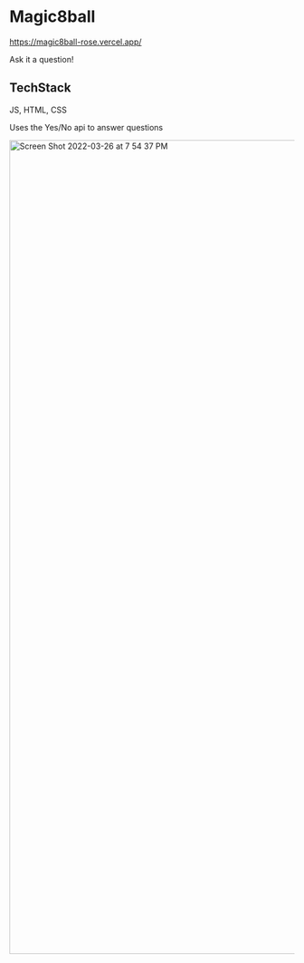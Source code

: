 # Magic8ball
https://magic8ball-rose.vercel.app/

Ask it a question!


## TechStack

JS, HTML, CSS 

Uses the Yes/No api to answer questions



<img width="1436" alt="Screen Shot 2022-03-26 at 7 54 37 PM" src="https://user-images.githubusercontent.com/88252222/160261497-d7fe7a02-5551-4bb6-85e5-310877e8eb8c.png">
